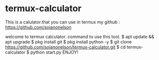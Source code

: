 # termux-calculator
This is a calulator.that you can use in termux
my github : https://github.com/sojanonelson


welcome to termux calculator.
command to use this tool.
$ apt update && apt upgrade
$ pkg install git
$ pkg install python -y
$ git clone https://github.com/sojanonelson/termux-calculator.git
$ cd termux-calculator
$ python start.py
ENJOY!

                                                                                                                                                  
                                                                                                                                                  
                                                                                                                                                  
                                                                                                                                                  
                                                                                                                                                  
                                                                                                                                                  
